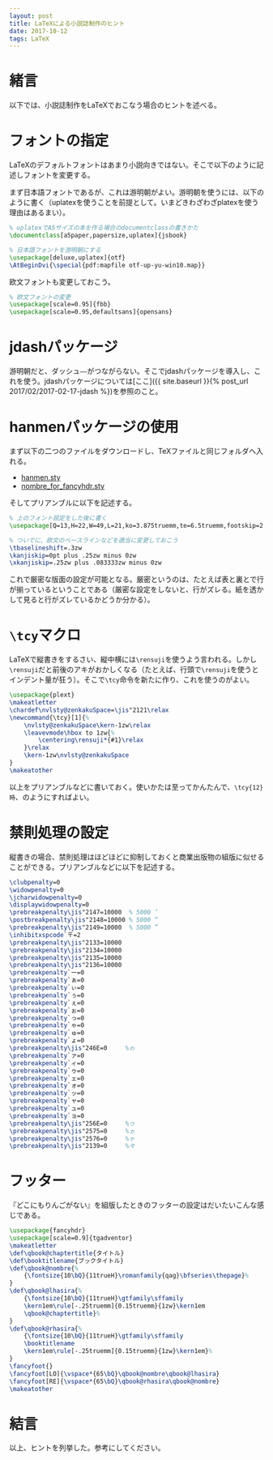 ```yaml
---
layout: post
title: LaTeXによる小説誌制作のヒント
date: 2017-10-12
tags: LaTeX
---
```


# 緒言
以下では、小説誌制作をLaTeXでおこなう場合のヒントを述べる。

# フォントの指定
LaTeXのデフォルトフォントはあまり小説向きではない。そこで以下のように記述しフォントを変更する。

まず日本語フォントであるが、これは游明朝がよい。游明朝を使うには、以下のように書く（uplatexを使うことを前提として。いまどきわざわざplatexを使う理由はあるまい）。

```LaTeX
% uplatexでA5サイズの本を作る場合のdocumentclassの書きかた
\documentclass[a5paper,papersize,uplatex]{jsbook}

% 日本語フォントを游明朝にする
\usepackage[deluxe,uplatex]{otf}
\AtBeginDvi{\special{pdf:mapfile otf-up-yu-win10.map}}
```

欧文フォントも変更しておこう。

```LaTeX
% 欧文フォントの変更
\usepackage[scale=0.95]{fbb}
\usepackage[scale=0.95,defaultsans]{opensans}
```

# jdashパッケージ
游明朝だと、ダッシュ`――`がつながらない。そこでjdashパッケージを導入し、これを使う。jdashパッケージについては[ここ]({{ site.baseurl }}{% post_url 2017/02/2017-02-17-jdash %})を参照のこと。

# hanmenパッケージの使用
まず以下の二つのファイルをダウンロードし、TeXファイルと同じフォルダへ入れる。

* [hanmen.sty](https://gist.github.com/qdaibungei/5f6986fa99fc9a7d86122a7a9417d64e)
* [nombre_for_fancyhdr.sty](http://p-act.sakura.ne.jp/PARALLEL_ACT/LaTeX-Dojin/src/nombre_for_fancyhdr.sty)

そしてプリアンブルに以下を記述する。

```LaTeX
% 上のフォント設定をした後に書く
\usepackage[Q=13,H=22,W=49,L=21,ko=3.875truemm,te=6.5truemm,footskip=2.47truemm,tate]{hanmen}

% ついでに、欧文のベースラインなどを適当に変更しておこう
\tbaselineshift=.3zw
\kanjiskip=0pt plus .25zw minus 0zw
\xkanjiskip=.25zw plus .083333zw minus 0zw
```

これで厳密な版面の設定が可能となる。厳密というのは、たとえば表と裏とで行が揃っているということである（厳密な設定をしないと、行がズレる。紙を透かして見ると行がズレているかどうか分かる）。

# `\tcy`マクロ
LaTeXで縦書きをするさい、縦中横には`\rensuji`を使うよう言われる。しかし`\rensuji`だと前後のアキがおかしくなる（たとえば、行頭で`\rensuji`を使うとインデント量が狂う）。そこで`\tcy`命令を新たに作り、これを使うのがよい。

```LaTeX
\usepackage{plext}
\makeatletter
\chardef\nvlsty@zenkakuSpace=\jis"2121\relax
\newcommand{\tcy}[1]{%
    \nvlsty@zenkakuSpace\kern-1zw\relax
    \leavevmode\hbox to 1zw{%
        \centering\rensuji*{#1}\relax
    }\relax
    \kern-1zw\nvlsty@zenkakuSpace
}
\makeatother
```

以上をプリアンブルなどに書いておく。使いかたは至ってかんたんで、`\tcy{12}時`、のようにすればよい。

# 禁則処理の設定
縦書きの場合、禁則処理はほどほどに抑制しておくと商業出版物の組版に似せることができる。プリアンブルなどに以下を記述する。

```LaTeX
\clubpenalty=0
\widowpenalty=0
\jcharwidowpenalty=0
\displaywidowpenalty=0
\prebreakpenalty\jis"2147=10000  % 5000 ’
\postbreakpenalty\jis"2148=10000 % 5000 “
\prebreakpenalty\jis"2149=10000  % 5000 ”
\inhibitxspcode`〒=2
\prebreakpenalty\jis"2133=10000
\prebreakpenalty\jis"2134=10000
\prebreakpenalty\jis"2135=10000
\prebreakpenalty\jis"2136=10000
\prebreakpenalty`ー=0
\prebreakpenalty`ぁ=0
\prebreakpenalty`ぃ=0
\prebreakpenalty`ぅ=0
\prebreakpenalty`ぇ=0
\prebreakpenalty`ぉ=0
\prebreakpenalty`っ=0
\prebreakpenalty`ゃ=0
\prebreakpenalty`ゅ=0
\prebreakpenalty`ょ=0
\prebreakpenalty\jis"246E=0     %ゎ
\prebreakpenalty`ァ=0
\prebreakpenalty`ィ=0
\prebreakpenalty`ゥ=0
\prebreakpenalty`ェ=0
\prebreakpenalty`ォ=0
\prebreakpenalty`ッ=0
\prebreakpenalty`ャ=0
\prebreakpenalty`ュ=0
\prebreakpenalty`ョ=0
\prebreakpenalty\jis"256E=0     %ヮ
\prebreakpenalty\jis"2575=0     %ヵ
\prebreakpenalty\jis"2576=0     %ヶ
\prebreakpenalty\jis"2139=0     %々
```

# フッター
『どこにもりんごがない』を組版したときのフッターの設定はだいたいこんな感じである。

```LaTeX
\usepackage{fancyhdr}
\usepackage[scale=0.9]{tgadventor}
\makeatletter
\def\qbook@chaptertitle{タイトル}
\def\booktitlename{ブックタイトル}
\def\qbook@nombre{%
    {\fontsize{10\bQ}{11trueH}\romanfamily{qag}\bfseries\thepage}%
}
\def\qbook@lhasira{%
    {\fontsize{10\bQ}{11trueH}\gtfamily\sffamily
    \kern1em\rule[-.25truemm]{0.15truemm}{1zw}\kern1em
    \qbook@chaptertitle}%
}
\def\qbook@rhasira{%
    {\fontsize{10\bQ}{11trueH}\gtfamily\sffamily
    \booktitlename
    \kern1em\rule[-.25truemm]{0.15truemm}{1zw}\kern1em}%
}
\fancyfoot{}
\fancyfoot[LO]{\vspace*{65\bQ}\qbook@nombre\qbook@lhasira}
\fancyfoot[RE]{\vspace*{65\bQ}\qbook@rhasira\qbook@nombre}
\makeatother
```

# 結言
以上、ヒントを列挙した。参考にしてください。
